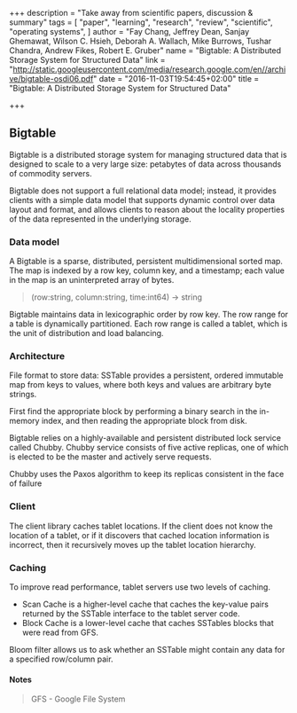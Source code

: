 +++
description = "Take away from scientific papers, discussion & summary"
tags = [
  "paper",
  "learning",
  "research",
  "review",
  "scientific",
  "operating systems",
]
author = "Fay Chang, Jeffrey Dean, Sanjay Ghemawat, Wilson C. Hsieh, Deborah A. Wallach, Mike Burrows, Tushar Chandra, Andrew Fikes, Robert E. Gruber"
name = "Bigtable: A Distributed Storage System for Structured Data"
link = "http://static.googleusercontent.com/media/research.google.com/en//archive/bigtable-osdi06.pdf"
date = "2016-11-03T19:54:45+02:00"
title = "Bigtable: A Distributed Storage System for Structured Data"

+++

## Bigtable

Bigtable is a distributed storage system for managing structured data that is
designed to scale to a very large size: petabytes of data across thousands of commodity servers.

Bigtable does not support a full relational data model; instead, it provides
clients with a simple data model that supports dynamic control over data layout
and format, and allows clients to reason about the locality properties of the data
represented in the underlying storage.

### Data model

A Bigtable is a sparse, distributed, persistent multidimensional sorted map.
The map is indexed by a row key, column key, and a timestamp; each value in the map
is an uninterpreted array of bytes.

> (row:string, column:string, time:int64) → string

Bigtable maintains data in lexicographic order by row key. The row range for a table is dynamically partitioned.
Each row range is called a tablet, which is the unit of distribution and load balancing.

### Architecture

File format to store data: SSTable provides a persistent, ordered immutable map from keys to values, where both keys and values are arbitrary byte strings.

First find the appropriate block by performing a binary search in the in-memory index, and then reading the appropriate block from disk.

Bigtable relies on a highly-available and persistent distributed lock service called Chubby.
Chubby service consists of five active replicas, one of which is elected to be the master and actively serve requests.

Chubby uses the Paxos algorithm to keep its replicas consistent in the face of failure

### Client

The client library caches tablet locations. 
If the client does not know the location of a tablet, or if it discovers that cached 
location information is incorrect, then it recursively moves up the tablet location hierarchy.

### Caching

To improve read performance, tablet servers use two levels of caching. 

 - Scan Cache is a higher-level cache that caches the key-value pairs returned by the SSTable interface to the tablet server code. 
 - Block Cache is a lower-level cache that caches SSTables blocks that were read from GFS.
 
Bloom filter allows us to ask whether an SSTable might contain any data for a specified row/column pair.

#### Notes

> GFS - Google File System
